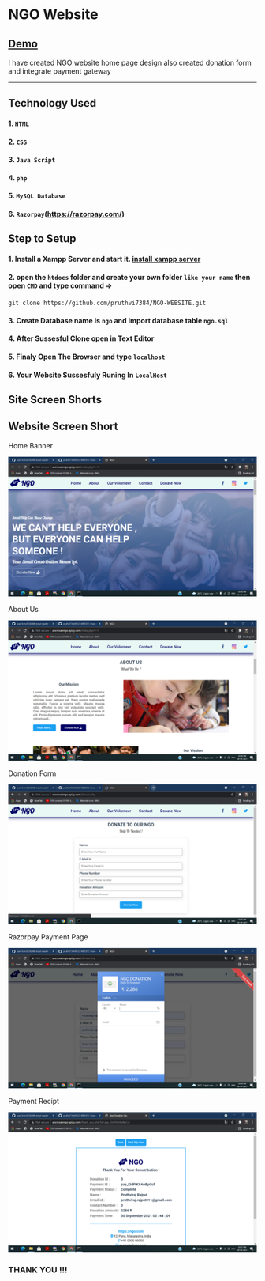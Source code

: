 # NGO Website
## [Demo](http://ancrcoahngo.epizy.com/index.php)

I have created NGO website home page design also created donation form and integrate payment gateway

--------
## Technology Used

#### 1. `HTML`
#### 2. `CSS` 
#### 3. `Java Script`
#### 4. `php`
#### 5. `MySQL Database`
#### 6. `Razorpay`(https://razorpay.com/)

## Step to Setup

#### 1. Install a Xampp Server and start it. [install xampp server](https://www.apachefriends.org/index.html)
#### 2. open the `htdocs` folder and create your own folder `like your name` then open `CMD` and type command =>
    git clone https://github.com/pruthvi7384/NGO-WEBSITE.git
#### 3. Create Database name is `ngo` and import database table `ngo.sql`
#### 4. After Sussesful Clone open in Text Editor
#### 5. Finaly Open The Browser and type `localhost`
#### 6. Your Website Sussesfuly Runing In `LocalHost`

Site Screen Shorts 
-----
Website Screen Short
----

Home Banner

<img src="https://github.com/pruthvi7384/NGO-WEBSITE/blob/master/output/img1.png">

About Us

<img src="https://github.com/pruthvi7384/NGO-WEBSITE/blob/master/output/img2.png">

Donation Form

<img src="https://github.com/pruthvi7384/NGO-WEBSITE/blob/master/output/img3.png">

Razorpay Payment Page

<img src="https://github.com/pruthvi7384/NGO-WEBSITE/blob/master/output/img4.png">

Payment Recipt

<img src="https://github.com/pruthvi7384/NGO-WEBSITE/blob/master/output/img5.png">


### THANK YOU !!!

